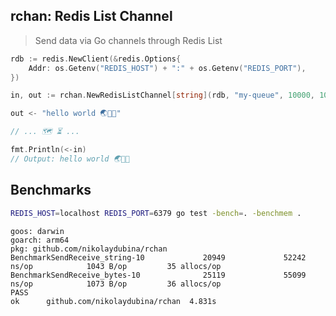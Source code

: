 ## rchan: Redis List Channel

> Send data via Go channels through Redis List

```go
rdb := redis.NewClient(&redis.Options{
    Addr: os.Getenv("REDIS_HOST") + ":" + os.Getenv("REDIS_PORT"),
})

in, out := rchan.NewRedisListChannel[string](rdb, "my-queue", 10000, 10, time.Millisecond*100)

out <- "hello world 🌏🤍✨"

// ... 🗺️ ⏳ ...

fmt.Println(<-in)
// Output: hello world 🌏🤍✨
```

## Benchmarks

```bash
REDIS_HOST=localhost REDIS_PORT=6379 go test -bench=. -benchmem .
```

```
goos: darwin
goarch: arm64
pkg: github.com/nikolaydubina/rchan
BenchmarkSendReceive_string-10             20949             52242 ns/op            1043 B/op         35 allocs/op
BenchmarkSendReceive_bytes-10              25119             55099 ns/op            1073 B/op         36 allocs/op
PASS
ok      github.com/nikolaydubina/rchan  4.831s
```
